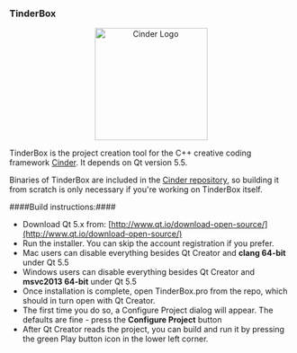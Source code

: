 ### TinderBox

<p align="center">
  <img src="https://github.com/cinder/TinderBox/blob/master/icons/TinderBox.png" alt="Cinder Logo" width="200" height="auto"/>
</p>

TinderBox is the project creation tool for the C++ creative coding framework [Cinder](https://libcinder.org). It depends on Qt version 5.5.

Binaries of TinderBox are included in the [Cinder repository](https://github.com/cinder/Cinder), so building it from scratch is only necessary if you're working on TinderBox itself.

####Build instructions:####
* Download Qt 5.x from: [http://www.qt.io/download-open-source/](http://www.qt.io/download-open-source/)
* Run the installer. You can skip the account registration if you prefer.
* Mac users can disable everything besides Qt Creator and **clang 64-bit** under Qt 5.5
* Windows users can disable everything besides Qt Creator and **msvc2013 64-bit** under Qt 5.5
* Once installation is complete, open TinderBox.pro from the repo, which should in turn open with Qt Creator.
* The first time you do so, a Configure Project dialog will appear. The defaults are fine - press the **Configure Project** button
* After Qt Creator reads the project, you can build and run it by pressing the green Play button icon in the lower left corner.
